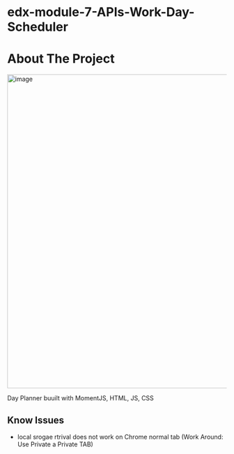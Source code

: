 # edx-module-7-APIs-Work-Day-Scheduler


# About The Project

<img width="720" alt="image" src="https://user-images.githubusercontent.com/113395569/226215924-ffa589c3-3ee2-429d-a980-bc4fd5ddf048.png">



Day Planner buuilt with MomentJS, HTML, JS, CSS



## Know Issues
- local srogae rtrival does not work on Chrome normal tab (Work Around: Use Private a Private TAB)
